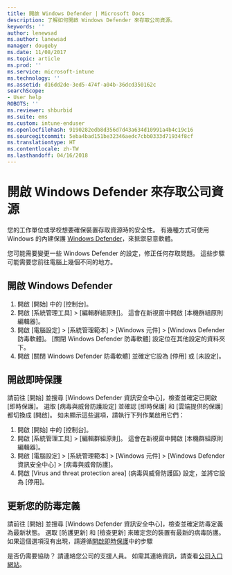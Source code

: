 ```yaml
---
title: 開啟 Windows Defender | Microsoft Docs
description: 了解如何開啟 Windows Defender 來存取公司資源。
keywords: ''
author: lenewsad
ms.author: lanewsad
manager: dougeby
ms.date: 11/08/2017
ms.topic: article
ms.prod: ''
ms.service: microsoft-intune
ms.technology: ''
ms.assetid: d16dd2de-3ed5-474f-a04b-36dcd350162c
searchScope:
- User help
ROBOTS: ''
ms.reviewer: shburbid
ms.suite: ems
ms.custom: intune-enduser
ms.openlocfilehash: 9190282edb8d356d7d43a634d10991a4b4c19c16
ms.sourcegitcommit: 5eba4bad151be32346aedc7cbb0333d71934f8cf
ms.translationtype: HT
ms.contentlocale: zh-TW
ms.lasthandoff: 04/16/2018
---
```

# <a name="turn-on-windows-defender-to-access-company-resources"></a>開啟 Windows Defender 來存取公司資源

您的工作單位或學校想要確保裝置存取資源時的安全性。 有幾種方式可使用 Windows 的內建保護 [Windows Defender](https://www.microsoft.com/safety/pc-security/windows-defender.aspx)，來抵禦惡意軟體。

您可能需要變更一些 Windows Defender 的設定，修正任何存取問題。 這些步驟可能需要您前往電腦上幾個不同的地方。

## <a name="turn-on-windows-defender"></a>開啟 Windows Defender

1. 開啟 [開始] 中的 [控制台]。
2. 開啟 [系統管理工具] > [編輯群組原則]。 這會在新視窗中開啟 [本機群組原則編輯器]。
3. 開啟 [電腦設定] > [系統管理範本] > [Windows 元件] > [Windows Defender 防毒軟體]。 [關閉 Windows Defender 防毒軟體] 設定位在其他設定的資料夾下。 
4. 開啟 [關閉 Windows Defender 防毒軟體] 並確定它設為 [停用] 或 [未設定]。

## <a name="turn-on-real-time-protection"></a>開啟即時保護

請前往 [開始] 並搜尋 [Windows Defender 資訊安全中心]，檢查並確定已開啟 [即時保護]。 選取 [病毒與威脅防護設定] 並確認 [即時保護] 和 [雲端提供的保護] 都切換成 [開啟]。 如未顯示這些選項，請執行下列作業啟用它們：

1. 開啟 [開始] 中的 [控制台]。
2. 開啟 [系統管理工具] > [編輯群組原則]。 這會在新視窗中開啟 [本機群組原則編輯器]。
3. 開啟 [電腦設定] > [系統管理範本] > [Windows 元件] >  [Windows Defender 資訊安全中心] > [病毒與威脅防護]。
4. 開啟 [Virus and threat protection area] (病毒與威脅防護區) 設定，並將它設為 [停用]。

## <a name="update-your-antivirus-definitions"></a>更新您的防毒定義

請前往 [開始] 並搜尋 [Windows Defender 資訊安全中心]，檢查並確定防毒定義為最新狀態。 選取 [防護更新] 和 [檢查更新] 來確定您的裝置有最新的病毒防護。 如果這個選項沒有出現，請遵循[開啟即時保護](turn-on-defender-windows.md#turn-on-real-time-protection)中的步驟

是否仍需要協助？ 請連絡您公司的支援人員。 如需其連絡資訊，請查看[公司入口網站](https://portal.manage.microsoft.com#HelpDeskDialog)。
